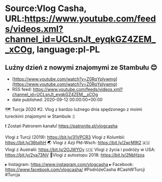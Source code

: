 # Source:Vlog Casha, URL:https://www.youtube.com/feeds/videos.xml?channel_id=UCLsnJt_eyqkGZ4ZEM__xCOg, language:pl-PL

## Luźny dzień z nowymi znajomymi ze Stambułu 😊
 - [https://www.youtube.com/watch?v=Z0RqYpIywmg](https://www.youtube.com/watch?v=Z0RqYpIywmg)
 - RSS feed: https://www.youtube.com/feeds/videos.xml?channel_id=UCLsnJt_eyqkGZ4ZEM__xCOg
 - date published: 2020-09-12 00:00:00+00:00

🗺️ Turcja 2020 #2. Vlog z bardzo luźnego dnia spędzonego z moimi tureckimi znajomymi w Stambule :)

❗ Zostań Patronem kanału! 
https://patronite.pl/vlogcasha

Vlogi z Turcji (2019): https://bit.ly/31VPCR3
Vlogi z Kolumbii: https://bit.ly/36tqlhH
🌏 Vlogi z Azji Płd-Wsch: https://bit.ly/2wrM9t2
🇦🇺 Vlogi z Australii: https://bit.ly/2OJWYOy
🇺🇸 Vlogi z życia i podróży w USA: https://bit.ly/2ya73NV
🚙Vlogi z autostopu 2018: https://bit.ly/2NbHzos

▸ Instagram: https://www.instagram.com/vlogcasha
▸ Facebook: https://www.facebook.com/vlogcasha/
#PodróżeCasha #CashWTurcji #Turcja

